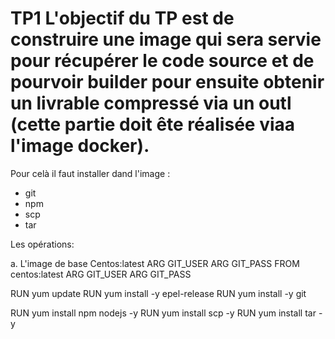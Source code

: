 # TP1 L'objectif du TP est de construire une image qui sera servie pour récupérer le code source et de pourvoir builder pour ensuite obtenir un livrable compressé via un outl (cette partie doit ête réalisée viaa l'image docker). 
Pour celà il faut installer dand l'image :

- git
- npm
- scp
- tar

Les opérations:

a. L'image de base Centos:latest
ARG GIT_USER
ARG GIT_PASS
FROM centos:latest
ARG GIT_USER
ARG GIT_PASS

RUN yum update
RUN yum install -y epel-release
RUN yum install -y git

RUN yum install npm nodejs -y
RUN yum install scp -y
RUN yum install tar -y
